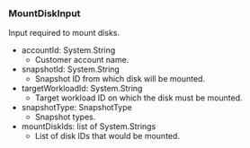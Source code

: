 ### MountDiskInput
Input required to mount disks.

- accountId: System.String
  - Customer account name.
- snapshotId: System.String
  - Snapshot ID from which disk will be mounted.
- targetWorkloadId: System.String
  - Target workload ID on which the disk must be mounted.
- snapshotType: SnapshotType
  - Snapshot types.
- mountDiskIds: list of System.Strings
  - List of disk IDs that would be mounted.
